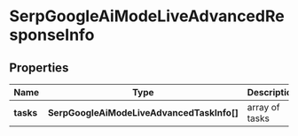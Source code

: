 # SerpGoogleAiModeLiveAdvancedResponseInfo

## Properties

| Name | Type | Description | Notes |
|------------ | ------------- | ------------- | -------------|
**tasks** | **SerpGoogleAiModeLiveAdvancedTaskInfo[]** | array of tasks |[optional]|